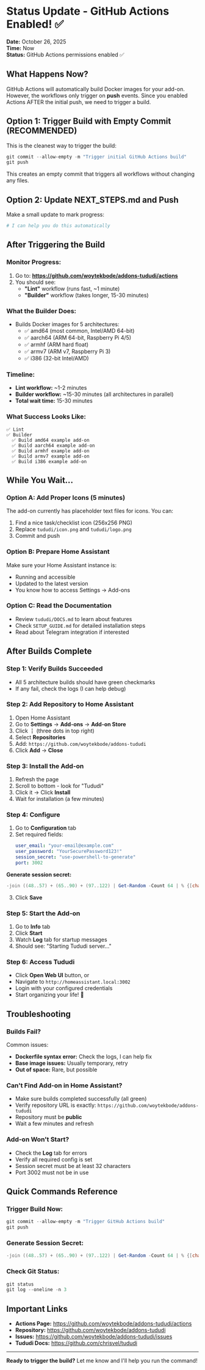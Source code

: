 # Status Update - GitHub Actions Enabled! ✅

**Date:** October 26, 2025  
**Time:** Now  
**Status:** GitHub Actions permissions enabled ✅

## What Happens Now?

GitHub Actions will automatically build Docker images for your add-on. However, the workflows only trigger on **push** events. Since you enabled Actions AFTER the initial push, we need to trigger a build.

## Option 1: Trigger Build with Empty Commit (RECOMMENDED)

This is the cleanest way to trigger the build:

```powershell
git commit --allow-empty -m "Trigger initial GitHub Actions build"
git push
```

This creates an empty commit that triggers all workflows without changing any files.

## Option 2: Update NEXT_STEPS.md and Push

Make a small update to mark progress:

```powershell
# I can help you do this automatically
```

## After Triggering the Build

### Monitor Progress:
1. Go to: **https://github.com/woytekbode/addons-tududi/actions**
2. You should see:
   - **"Lint"** workflow (runs fast, ~1 minute)
   - **"Builder"** workflow (takes longer, 15-30 minutes)

### What the Builder Does:
- Builds Docker images for 5 architectures:
  - ✅ amd64 (most common, Intel/AMD 64-bit)
  - ✅ aarch64 (ARM 64-bit, Raspberry Pi 4/5)
  - ✅ armhf (ARM hard float)
  - ✅ armv7 (ARM v7, Raspberry Pi 3)
  - ✅ i386 (32-bit Intel/AMD)

### Timeline:
- **Lint workflow:** ~1-2 minutes
- **Builder workflow:** ~15-30 minutes (all architectures in parallel)
- **Total wait time:** 15-30 minutes

### What Success Looks Like:
```
✅ Lint
✅ Builder
  ✅ Build amd64 example add-on
  ✅ Build aarch64 example add-on  
  ✅ Build armhf example add-on
  ✅ Build armv7 example add-on
  ✅ Build i386 example add-on
```

## While You Wait...

### Option A: Add Proper Icons (5 minutes)
The add-on currently has placeholder text files for icons. You can:
1. Find a nice task/checklist icon (256x256 PNG)
2. Replace `tududi/icon.png` and `tududi/logo.png`
3. Commit and push

### Option B: Prepare Home Assistant
Make sure your Home Assistant instance is:
- Running and accessible
- Updated to the latest version
- You know how to access Settings → Add-ons

### Option C: Read the Documentation
- Review `tududi/DOCS.md` to learn about features
- Check `SETUP_GUIDE.md` for detailed installation steps
- Read about Telegram integration if interested

## After Builds Complete

### Step 1: Verify Builds Succeeded
- All 5 architecture builds should have green checkmarks
- If any fail, check the logs (I can help debug)

### Step 2: Add Repository to Home Assistant
1. Open Home Assistant
2. Go to **Settings** → **Add-ons** → **Add-on Store**
3. Click **⋮** (three dots in top right)
4. Select **Repositories**
5. Add: `https://github.com/woytekbode/addons-tududi`
6. Click **Add** → **Close**

### Step 3: Install the Add-on
1. Refresh the page
2. Scroll to bottom - look for "Tududi"
3. Click it → Click **Install**
4. Wait for installation (a few minutes)

### Step 4: Configure
1. Go to **Configuration** tab
2. Set required fields:
   ```yaml
   user_email: "your-email@example.com"
   user_password: "YourSecurePassword123!"
   session_secret: "use-powershell-to-generate"
   port: 3002
   ```

**Generate session secret:**
```powershell
-join ((48..57) + (65..90) + (97..122) | Get-Random -Count 64 | % {[char]$_})
```

3. Click **Save**

### Step 5: Start the Add-on
1. Go to **Info** tab
2. Click **Start**
3. Watch **Log** tab for startup messages
4. Should see: "Starting Tududi server..."

### Step 6: Access Tududi
- Click **Open Web UI** button, or
- Navigate to `http://homeassistant.local:3002`
- Login with your configured credentials
- Start organizing your life! 🎉

## Troubleshooting

### Builds Fail?
Common issues:
- **Dockerfile syntax error:** Check the logs, I can help fix
- **Base image issues:** Usually temporary, retry
- **Out of space:** Rare, but possible

### Can't Find Add-on in Home Assistant?
- Make sure builds completed successfully (all green)
- Verify repository URL is exactly: `https://github.com/woytekbode/addons-tududi`
- Repository must be **public**
- Wait a few minutes and refresh

### Add-on Won't Start?
- Check the **Log** tab for errors
- Verify all required config is set
- Session secret must be at least 32 characters
- Port 3002 must not be in use

## Quick Commands Reference

### Trigger Build Now:
```powershell
git commit --allow-empty -m "Trigger GitHub Actions build"
git push
```

### Generate Session Secret:
```powershell
-join ((48..57) + (65..90) + (97..122) | Get-Random -Count 64 | % {[char]$_})
```

### Check Git Status:
```powershell
git status
git log --oneline -n 3
```

## Important Links

- **Actions Page:** https://github.com/woytekbode/addons-tududi/actions
- **Repository:** https://github.com/woytekbode/addons-tududi
- **Issues:** https://github.com/woytekbode/addons-tududi/issues
- **Tududi Docs:** https://github.com/chrisvel/tududi

---

**Ready to trigger the build?** Let me know and I'll help you run the command!
